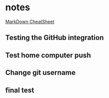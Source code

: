 # notes

[MarkDown CheatSheet](CheatSheet.md)
## Testing the GitHub integration


## Test home computer push

## Change git username

## final test
